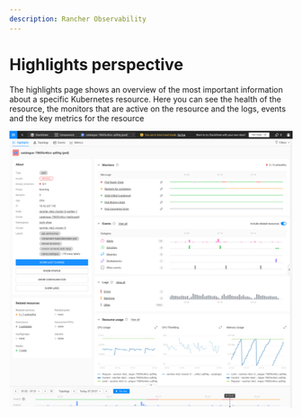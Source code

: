 ```yaml
---
description: Rancher Observability
---
```


# Highlights perspective

The highlights page shows an overview of the most important information about a specific Kubernetes resource. Here you can see the health of the resource, the monitors that are active on the resource and the logs, events and the key metrics for the resource

![Highlights perspective](../../.gitbook/assets/k8s/k8s-pod-highlights.png)
